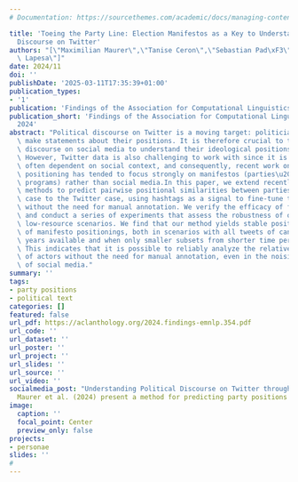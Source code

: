 ```yaml
---
# Documentation: https://sourcethemes.com/academic/docs/managing-content/

title: 'Toeing the Party Line: Election Manifestos as a Key to Understand Political
  Discourse on Twitter'
authors: "[\"Maximilian Maurer\",\"Tanise Ceron\",\"Sebastian Pad\xF3\",\"Gabriella\
  \ Lapesa\"]"
date: 2024/11
doi: ''
publishDate: '2025-03-11T17:35:39+01:00'
publication_types:
- '1'
publication: 'Findings of the Association for Computational Linguistics: EMNLP 2024'
publication_short: 'Findings of the Association for Computational Linguistics: EMNLP
  2024'
abstract: "Political discourse on Twitter is a moving target: politicians continuously\
  \ make statements about their positions. It is therefore crucial to track their\
  \ discourse on social media to understand their ideological positions and goals.\
  \ However, Twitter data is also challenging to work with since it is ambiguous and\
  \ often dependent on social context, and consequently, recent work on political\
  \ positioning has tended to focus strongly on manifestos (parties\u2019 electoral\
  \ programs) rather than social media.In this paper, we extend recently proposed\
  \ methods to predict pairwise positional similarities between parties from the manifesto\
  \ case to the Twitter case, using hashtags as a signal to fine-tune text representations,\
  \ without the need for manual annotation. We verify the efficacy of fine-tuning\
  \ and conduct a series of experiments that assess the robustness of our method for\
  \ low-resource scenarios. We find that our method yields stable positionings reflective\
  \ of manifesto positionings, both in scenarios with all tweets of candidates across\
  \ years available and when only smaller subsets from shorter time periods are available.\
  \ This indicates that it is possible to reliably analyze the relative positioning\
  \ of actors without the need for manual annotation, even in the noisier context\
  \ of social media."
summary: ''
tags:
- party positions
- political text
categories: []
featured: false
url_pdf: https://aclanthology.org/2024.findings-emnlp.354.pdf
url_code: ''
url_dataset: ''
url_poster: ''
url_project: ''
url_slides: ''
url_source: ''
url_video: ''
socialmedia_post: "Understanding Political Discourse on Twitter through Election Manifestos"
  Maurer et al. (2024) present a method for predicting party positions from tweets
image:
  caption: ''
  focal_point: Center
  preview_only: false
projects:
- personae
slides: ''
# 
---
```

